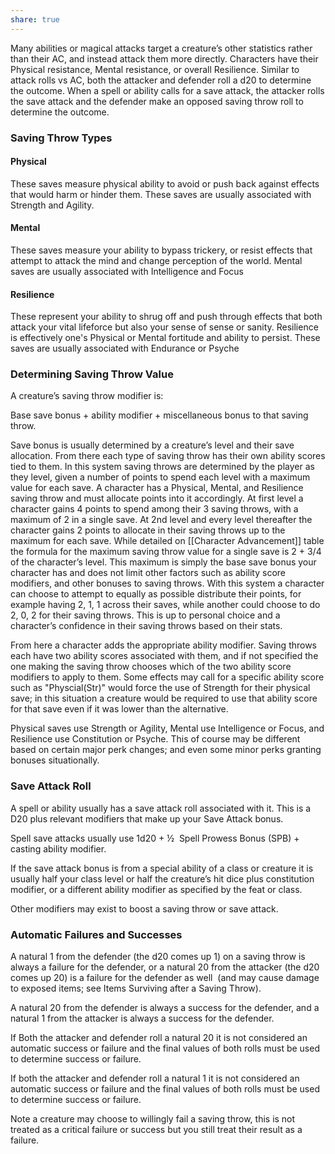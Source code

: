 ```yaml
---
share: true
---
```

Many abilities or magical attacks target a creature’s other statistics rather than their AC, and instead attack them more directly. Characters have their Physical resistance, Mental resistance, or overall Resilience. Similar to attack rolls vs AC, both the attacker and defender roll a d20 to determine the outcome. When a spell or ability calls for a save attack, the attacker rolls the save attack and the defender make an opposed saving throw roll to determine the outcome.

### Saving Throw Types

#### Physical

These saves measure physical ability to avoid or push back against effects that would harm or hinder them. These saves are usually associated with Strength and Agility.

#### Mental

These saves measure your ability to bypass trickery, or resist effects that attempt to attack the mind and change perception of the world. Mental saves are usually associated with Intelligence and Focus

#### Resilience

These represent your ability to shrug off and push through effects that both attack your vital lifeforce but also your sense of sense or sanity. Resilience is effectively one's Physical or Mental fortitude and ability to persist. These saves are usually associated with Endurance or Psyche

### Determining Saving Throw Value

A creature’s saving throw modifier is:

Base save bonus + ability modifier + miscellaneous bonus to that saving throw.

Save bonus is usually determined by a creature’s level and their save allocation. From there each type of saving throw has their own ability scores tied to them. In this system saving throws are determined by the player as they level, given a number of points to spend each level with a maximum value for each save. A character has a Physical, Mental, and Resilience saving throw and must allocate points into it accordingly. At first level a character gains 4 points to spend among their 3 saving throws, with a maximum of 2 in a single save. At 2nd level and every level thereafter the character gains 2 points to allocate in their saving throws up to the maximum for each save. While detailed on [[Character Advancement]] table the formula for the maximum saving throw value for a single save is 2 + 3/4 of the character’s level. This maximum is simply the base save bonus your character has and does not limit other factors such as ability score modifiers, and other bonuses to saving throws. With this system a character can choose to attempt to equally as possible distribute their points, for example having 2, 1, 1 across their saves, while another could choose to do 2, 0, 2 for their saving throws. This is up to personal choice and a character’s confidence in their saving throws based on their stats.

From here a character adds the appropriate ability modifier. Saving throws each have two ability scores associated with them, and if not specified the one making the saving throw chooses which of the two ability score modifiers to apply to them. Some effects may call for a specific ability score such as "Physcial(Str)" would force the use of Strength for their physical save; in this situation a creature would be required to use that ability score for that save even if it was lower than the alternative.

Physical saves use Strength or Agility, Mental use Intelligence or Focus, and Resilience use Constitution or Psyche. This of course may be different based on certain major perk changes; and even some minor perks granting bonuses situationally.

### Save Attack Roll

A spell or ability usually has a save attack roll associated with it. This is a D20 plus relevant modifiers that make up your Save Attack bonus.

Spell save attacks usually use 1d20 + ½  Spell Prowess Bonus (SPB) + casting ability modifier.

If the save attack bonus is from a special ability of a class or creature it is usually half your class level or half the creature’s hit dice plus constitution modifier, or a different ability modifier as specified by the feat or class.

Other modifiers may exist to boost a saving throw or save attack.

### Automatic Failures and Successes

A natural 1 from the defender (the d20 comes up 1) on a saving throw is always a failure for the defender, or a natural 20 from the attacker (the d20 comes up 20) is a failure for the defender as well  (and may cause damage to exposed items; see Items Surviving after a Saving Throw).

A natural 20 from the defender is always a success for the defender, and a natural 1 from the attacker is always a success for the defender.

If Both the attacker and defender roll a natural 20 it is not considered an automatic success or failure and the final values of both rolls must be used to determine success or failure.

If both the attacker and defender roll a natural 1 it is not considered an automatic success or failure and the final values of both rolls must be used to determine success or failure.

Note a creature may choose to willingly fail a saving throw, this is not treated as a critical failure or success but you still treat their result as a failure.